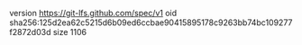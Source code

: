 version https://git-lfs.github.com/spec/v1
oid sha256:125d2ea62c5215d6b09ed6ccbae90415895178c9263bb74bc109277f2872d03d
size 1106
